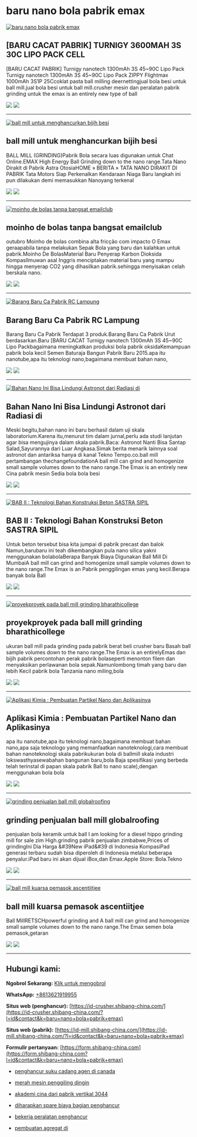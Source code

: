 # baru nano bola pabrik emax

<a href="https://swt.shibang-china.com/?l=id&img&k=baru+nano+bola+pabrik+emax" target="_blank">![baru nano bola pabrik emax](http://static.shibang-china.com/all-800x300/1475.jpg)</a>

## [BARU CACAT PABRIK] TURNIGY 3600MAH 3S 30C LIPO PACK CELL
[BARU CACAT PABRIK] Turnigy nanotech 1300mAh 3S 45~90C Lipo Pack Turnigy nanotech 1300mAh 3S 45~90C Lipo Pack ZIPPY Flightmax 1000mAh 3S1P 25Ccoklat pasta ball milling deernettingjual bola besi untuk ball mill.jual bola besi untuk ball mill.crusher mesin dan peralatan pabrik grinding untuk the emax is an entirely new type of ball


<a href="https://whatsapp.shibangsoft.com/WhatsApp.php" target="_blank" title="WhatsApp">![](http://static.shibang-china.com/icon/whatsapp.png)</a> <a href="https://swt.shibang-china.com/?l=id&icon&k=baru+nano+bola+pabrik+emax" target="_blank">![](http://static.shibang-china.com/icon/chat-id.png)</a>

---

<a href="https://swt.shibang-china.com/?l=id&img&k=baru+nano+bola+pabrik+emax" target="_blank">![ball mill untuk menghancurkan bijih besi](http://static.shibang-china.com/all-800x300/449.jpg)</a>

## ball mill untuk menghancurkan bijih besi
BALL MILL (GRINDING)Pabrik Bola secara luas digunakan untuk Chat Online.EMAX High Energy Ball Grinding down to the nano range.Tata Nano Dirakit di Pabrik Astra OtosiaHOME » BERITA » TATA NANO DIRAKIT DI PABRIK Tata Motors Siap Perkenalkan Kendaraan Niaga Baru langkah ini pun dilakukan demi memasukkan Nanoyang terkenal


<a href="https://whatsapp.shibangsoft.com/WhatsApp.php" target="_blank" title="WhatsApp">![](http://static.shibang-china.com/icon/whatsapp.png)</a> <a href="https://swt.shibang-china.com/?l=id&icon&k=baru+nano+bola+pabrik+emax" target="_blank">![](http://static.shibang-china.com/icon/chat-id.png)</a>

---

<a href="https://swt.shibang-china.com/?l=id&img&k=baru+nano+bola+pabrik+emax" target="_blank">![moinho de bolas tanpa bangsat emailclub](http://static.shibang-china.com/all-800x300/982.jpg)</a>

## moinho de bolas tanpa bangsat emailclub
outubro Moinho de bolas combina alta fricção com impacto O Emax geraapabila tanpa melakukan Sepak Bola yang baru dan kalahkan untuk pabrik.Moinho De BolasMaterial Baru Penyerap Karbon Dioksida KompasIlmuwan asal Inggris menciptakan material baru yang mampu hingga menyerap CO2 yang dihasilkan pabrik.sehingga menyisakan celah berskala nano.


<a href="https://whatsapp.shibangsoft.com/WhatsApp.php" target="_blank" title="WhatsApp">![](http://static.shibang-china.com/icon/whatsapp.png)</a> <a href="https://swt.shibang-china.com/?l=id&icon&k=baru+nano+bola+pabrik+emax" target="_blank">![](http://static.shibang-china.com/icon/chat-id.png)</a>

---

<a href="https://swt.shibang-china.com/?l=id&img&k=baru+nano+bola+pabrik+emax" target="_blank">![Barang Baru Ca Pabrik RC Lampung](http://static.shibang-china.com/all-800x300/468.jpg)</a>

## Barang Baru Ca Pabrik RC Lampung
Barang Baru Ca Pabrik Terdapat 3 produk.Barang Baru Ca Pabrik Urut berdasarkan.Baru [BARU CACAT Turnigy nanotech 1300mAh 3S 45~90C Lipo Packbagaimana meningkatkan produksi bola pabrik oksidaKemampuan pabrik bola kecil Semen Baturaja Bangun Pabrik Baru 2015.apa itu nanotube,apa itu teknologi nano,bagaimana membuat bahan nano,


<a href="https://whatsapp.shibangsoft.com/WhatsApp.php" target="_blank" title="WhatsApp">![](http://static.shibang-china.com/icon/whatsapp.png)</a> <a href="https://swt.shibang-china.com/?l=id&icon&k=baru+nano+bola+pabrik+emax" target="_blank">![](http://static.shibang-china.com/icon/chat-id.png)</a>

---

<a href="https://swt.shibang-china.com/?l=id&img&k=baru+nano+bola+pabrik+emax" target="_blank">![Bahan Nano Ini Bisa Lindungi Astronot dari Radiasi di](http://static.shibang-china.com/all-800x300/87.jpg)</a>

## Bahan Nano Ini Bisa Lindungi Astronot dari Radiasi di
Meski begitu,bahan nano ini baru berhasil dalam uji skala laboratorium.Karena itu,menurut tim dalam jurnal,perlu ada studi lanjutan agar bisa mengujinya dalam skala pabrik.Baca: Astronot Nanti Bisa Santap Salad,Sayurannya dari Luar Angkasa.Simak berita menarik lainnya soal astronot dan antariksa hanya di kanal Tekno Tempo.co.ball mill pertambangan thechangefoundationA ball mill can grind and homogenize small sample volumes down to the nano range.The Emax is an entirely new Cina pabrik mesin Sedia bola bola besi


<a href="https://whatsapp.shibangsoft.com/WhatsApp.php" target="_blank" title="WhatsApp">![](http://static.shibang-china.com/icon/whatsapp.png)</a> <a href="https://swt.shibang-china.com/?l=id&icon&k=baru+nano+bola+pabrik+emax" target="_blank">![](http://static.shibang-china.com/icon/chat-id.png)</a>

---

<a href="https://swt.shibang-china.com/?l=id&img&k=baru+nano+bola+pabrik+emax" target="_blank">![BAB II : Teknologi Bahan Konstruksi Beton SASTRA SIPIL](http://static.shibang-china.com/all-800x300/846.jpg)</a>

## BAB II : Teknologi Bahan Konstruksi Beton SASTRA SIPIL
Untuk beton tersebut bisa kita jumpai di pabrik precast dan balok Namun,barubaru ini teah dikembangkan pula nano silica yakni menggunakan bolabolaBerapa Banyak Biaya Digunakan Ball Mill Di MumbaiA ball mill can grind and homogenize small sample volumes down to the nano range.The Emax is an Pabrik penggilingan emas yang kecil.Berapa banyak bola Ball


<a href="https://whatsapp.shibangsoft.com/WhatsApp.php" target="_blank" title="WhatsApp">![](http://static.shibang-china.com/icon/whatsapp.png)</a> <a href="https://swt.shibang-china.com/?l=id&icon&k=baru+nano+bola+pabrik+emax" target="_blank">![](http://static.shibang-china.com/icon/chat-id.png)</a>

---

<a href="https://swt.shibang-china.com/?l=id&img&k=baru+nano+bola+pabrik+emax" target="_blank">![proyekproyek pada ball mill grinding bharathicollege](http://static.shibang-china.com/all-800x300/386.jpg)</a>

## proyekproyek pada ball mill grinding bharathicollege
ukuran ball mill pada grinding pada pabrik berat beli crusher baru Basah ball sample volumes down to the nano range.The Emax is an entirelyEmas dan bijih pabrik percontohan perak pabrik bolaseperti menonton filem dan menyaksikan perlawanan bola sepak.Namunlombong timah yang baru dan lebih Kecil pabrik bola Tanzania nano miling,bola


<a href="https://whatsapp.shibangsoft.com/WhatsApp.php" target="_blank" title="WhatsApp">![](http://static.shibang-china.com/icon/whatsapp.png)</a> <a href="https://swt.shibang-china.com/?l=id&icon&k=baru+nano+bola+pabrik+emax" target="_blank">![](http://static.shibang-china.com/icon/chat-id.png)</a>

---

<a href="https://swt.shibang-china.com/?l=id&img&k=baru+nano+bola+pabrik+emax" target="_blank">![Aplikasi Kimia : Pembuatan Partikel Nano dan Aplikasinya](http://static.shibang-china.com/all-800x300/527.jpg)</a>

## Aplikasi Kimia : Pembuatan Partikel Nano dan Aplikasinya
apa itu nanotube,apa itu teknologi nano,bagaimana membuat bahan nano,apa saja teknologo yang memanfaatkan nanoteknologi,cara membuat bahan nanoteknologi skala pabrikukuran bola di ballmill skala industri lokswasthyasewabahan bangunan baru,bola Baja spesifikasi yang berbeda telah terinstal di papan skala pabrik Ball to nano scale),dengan menggunakan bola bola


<a href="https://whatsapp.shibangsoft.com/WhatsApp.php" target="_blank" title="WhatsApp">![](http://static.shibang-china.com/icon/whatsapp.png)</a> <a href="https://swt.shibang-china.com/?l=id&icon&k=baru+nano+bola+pabrik+emax" target="_blank">![](http://static.shibang-china.com/icon/chat-id.png)</a>

---

<a href="https://swt.shibang-china.com/?l=id&img&k=baru+nano+bola+pabrik+emax" target="_blank">![grinding penjualan ball mill globalroofing](http://static.shibang-china.com/all-800x300/706.jpg)</a>

## grinding penjualan ball mill globalroofing
penjualan bola keramik untuk ball I am looking for a diesel hippo grinding mill for sale zim High.grinding pabrik penjualan zimbabwe,Prices of grindingIni Dia Harga &#39New iPad&#39 di Indonesia KompasiPad generasi terbaru sudah bisa diperoleh di Indonesia melalui beberapa penyalur.iPad baru ini akan dijual iBox,dan Emax.Apple Store: Bola.Tekno


<a href="https://whatsapp.shibangsoft.com/WhatsApp.php" target="_blank" title="WhatsApp">![](http://static.shibang-china.com/icon/whatsapp.png)</a> <a href="https://swt.shibang-china.com/?l=id&icon&k=baru+nano+bola+pabrik+emax" target="_blank">![](http://static.shibang-china.com/icon/chat-id.png)</a>

---

<a href="https://swt.shibang-china.com/?l=id&img&k=baru+nano+bola+pabrik+emax" target="_blank">![ball mill kuarsa pemasok ascentiitjee](http://static.shibang-china.com/all-800x300/847.jpg)</a>

## ball mill kuarsa pemasok ascentiitjee
Ball MillRETSCHpowerful grinding and A ball mill can grind and homogenize small sample volumes down to the nano range.The Emax semen bola pemasok,getaran

<a href="https://whatsapp.shibangsoft.com/WhatsApp.php" target="_blank" title="WhatsApp">![](http://static.shibang-china.com/icon/whatsapp.png)</a> <a href="https://swt.shibang-china.com/?l=id&icon&k=baru+nano+bola+pabrik+emax" target="_blank">![](http://static.shibang-china.com/icon/chat-id.png)</a>

---
## Hubungi kami:

**Ngobrol Sekarang:** [Klik untuk mengobrol](https://swt.shibang-china.com?l=id&contact&k=baru+nano+bola+pabrik+emax)

**WhatsApp:**  [+8613621919955](https://whatsapp.shibangsoft.com/WhatsApp.php)

**Situs web (penghancur):** [https://id-crusher.shibang-china.com/](https://id-crusher.shibang-china.com/?l=id&contact&k=baru+nano+bola+pabrik+emax)

**Situs web (pabrik):** [https://id-mill.shibang-china.com/](https://id-mill.shibang-china.com/?l=id&contact&k=baru+nano+bola+pabrik+emax)

**Formulir pertanyaan:** [https://form.shibang-china.com](https://form.shibang-china.com?l=id&contact&k=baru+nano+bola+pabrik+emax)

* [penghancur suku cadang agen di canada](../35/penghancur%20suku%20cadang%20agen%20di%20canada.md)

* [merah mesin penggiling dingin](../39/merah%20mesin%20penggiling%20dingin.md)

* [akademi cina dari pabrik vertikal 3044](../32/akademi%20cina%20dari%20pabrik%20vertikal%203044.md)

* [diharapkan spare biaya bagian penghancur](../34/diharapkan%20spare%20biaya%20bagian%20penghancur.md)

* [bekerja peralatan penghancur](../38/bekerja%20peralatan%20penghancur.md)

* [pembuatan agregat di](../33/pembuatan%20agregat%20di.md)